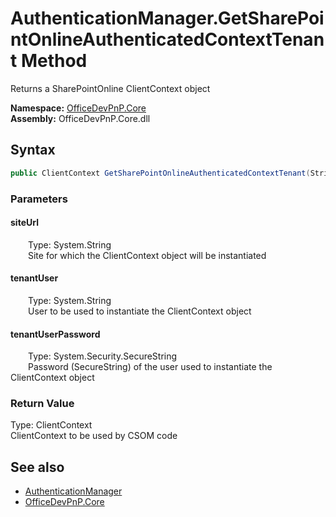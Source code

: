 # AuthenticationManager.GetSharePointOnlineAuthenticatedContextTenant Method  
 Returns a SharePointOnline ClientContext object   

**Namespace:** [OfficeDevPnP.Core](OfficeDevPnP.Core.md)  
**Assembly:** OfficeDevPnP.Core.dll  
## Syntax
```C#
public ClientContext GetSharePointOnlineAuthenticatedContextTenant(String siteUrl, String tenantUser, SecureString tenantUserPassword)
```
### Parameters
#### siteUrl  
&emsp;&emsp;Type: System.String  
&emsp;&emsp;Site for which the ClientContext object will be instantiated  

  

#### tenantUser  
&emsp;&emsp;Type: System.String  
&emsp;&emsp;User to be used to instantiate the ClientContext object  

  

#### tenantUserPassword  
&emsp;&emsp;Type: System.Security.SecureString  
&emsp;&emsp;Password (SecureString) of the user used to instantiate the ClientContext object  

  

### Return Value
Type: ClientContext  
ClientContext to be used by CSOM code  


## See also
- [AuthenticationManager](OfficeDevPnP.Core.AuthenticationManager.md) 
- [OfficeDevPnP.Core](OfficeDevPnP.Core.md) 
